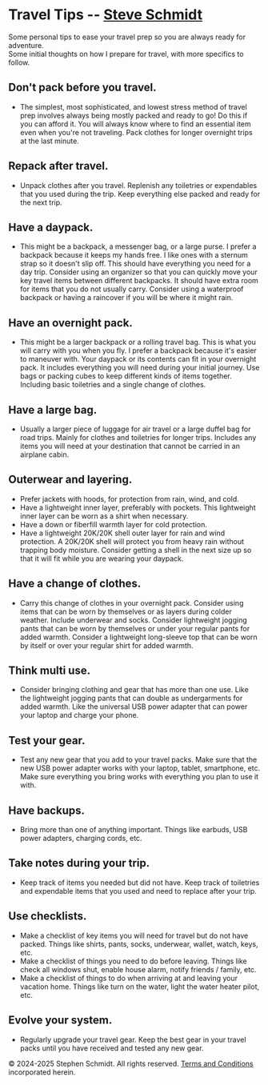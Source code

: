 
# Travel Tips -- [Steve Schmidt](/)

Some personal tips to ease your travel prep so you are always ready for adventure.<br />
Some initial thoughts on how I prepare for travel, with more specifics to follow.

## Don't pack before you travel.
- The simplest, most sophisticated, and lowest stress method of travel prep involves always being mostly packed and ready to go!
    Do this if you can afford it.
    You will always know where to find an essential item even when you're not traveling.
    Pack clothes for longer overnight trips at the last minute.

## Repack after travel.
- Unpack clothes after you travel.
    Replenish any toiletries or expendables that you used during the trip.
    Keep everything else packed and ready for the next trip.

## Have a daypack.
- This might be a backpack, a messenger bag, or a large purse.
    I prefer a backpack because it keeps my hands free.
    I like ones with a sternum strap so it doesn't slip off.
    This should have everything you need for a day trip.
    Consider using an organizer so that you can quickly move your key travel items between different backpacks.
    It should have extra room for items that you do not usually carry.
    Consider using a waterproof backpack or having a raincover if you will be where it might rain.

## Have an overnight pack.
- This might be a larger backpack or a rolling travel bag.
    This is what you will carry with you when you fly.
    I prefer a backpack because it's easier to maneuver with.
    Your daypack or its contents can fit in your overnight pack.
    It includes everything you will need during your initial journey.
    Use bags or packing cubes to keep different kinds of items together.
    Including basic toiletries and a single change of clothes.

## Have a large bag.
- Usually a larger piece of luggage for air travel or a large duffel bag for road trips.
    Mainly for clothes and toiletries for longer trips.
    Includes any items you will need at your destination that cannot be carried in an airplane cabin.

## Outerwear and layering.
- Prefer jackets with hoods, for protection from rain, wind, and cold.
- Have a lightweight inner layer, preferably with pockets.
    This lightweight inner layer can be worn as a shirt when necessary.
- Have a down or fiberfill warmth layer for cold protection.
- Have a lightweight 20K/20K shell outer layer for rain and wind protection.
    A 20K/20K shell will protect you from heavy rain without trapping body moisture.
    Consider getting a shell in the next size up so that it will fit while you are wearing your daypack.

## Have a change of clothes.
- Carry this change of clothes in your overnight pack.
    Consider using items that can be worn by themselves or as layers during colder weather.
    Include underwear and socks.
    Consider lightweight jogging pants that can be worn by themselves or under your regular pants for added warmth.
    Consider a lightweight long-sleeve top that can be worn by itself or over your regular shirt for added warmth.

## Think multi use.
- Consider bringing clothing and gear that has more than one use.
    Like the lightweight jogging pants that can double as undergarments for added warmth.
    Like the universal USB power adapter that can power your laptop and charge your phone.

## Test your gear.
- Test any new gear that you add to your travel packs.
    Make sure that the new USB power adapter works with your laptop, tablet, smartphone, etc.
    Make sure everything you bring works with everything you plan to use it with.

## Have backups.
- Bring more than one of anything important.
    Things like earbuds, USB power adapters, charging cords, etc.

## Take notes during your trip.
- Keep track of items you needed but did not have.
    Keep track of toiletries and expendable items that you used and need to replace after your trip.

## Use checklists.
- Make a checklist of key items you will need for travel but do not have packed.
    Things like shirts, pants, socks, underwear, wallet, watch, keys, etc.
- Make a checklist of things you need to do before leaving.
    Things like check all windows shut, enable house alarm, notify friends / family, etc.
- Make a checklist of things to do when arriving at and leaving your vacation home.
    Things like turn on the water, light the water heater pilot, etc.

## Evolve your system.
- Regularly upgrade your travel gear.
    Keep the best gear in your travel packs until you have received and tested any new gear.

<!--

# Unorganized Topics to Expand Upon

- List of Essential travel items.
- Modularity.
- Compactness.
- Weigh items.
- Vehicle organizer.
- Food & water.
- Books: Trucker atlas.
- Different seasons.
- TSA carry on / checked items list.
- Optional packs.
- Optional items.
- Road trips.
- Vehicle prep.
- Cycle expendable items.
- Prefer jackets with zippered pockets.
- Eat when you can.
- Sleep when you can.
- Emergency outfit.
- Things to avoid in jackets: heavy, water absorbing.

-->

© 2024-2025 Stephen Schmidt.  All rights reserved.  [Terms and Conditions](/terms-and-conditions) incorporated herein.
